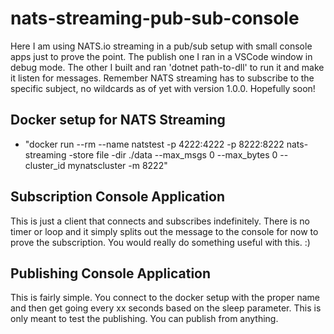 # nats-streaming-pub-sub-console
Here I am using NATS.io streaming in a pub/sub setup with small console apps just to prove the point. The publish one I ran in a VSCode window in debug mode. The other I built and ran 'dotnet path-to-dll' to run it and make it listen for messages. Remember NATS streaming has to subscribe to the specific subject, no wildcards as of yet with version 1.0.0. Hopefully soon!

## Docker setup for NATS Streaming
- "docker run --rm --name natstest -p 4222:4222 -p 8222:8222 nats-streaming -store file -dir ./data --max_msgs 0 --max_bytes 0 --cluster_id mynatscluster -m 8222"

## Subscription Console Application

This is just a client that connects and subscribes indefinitely. There is no timer or loop and it simply splits out the message to the console for now to prove the subscription. You would really do something useful with this. :) 

## Publishing Console Application

This is fairly simple. You connect to the docker setup with the proper name and then get going every xx seconds based on the sleep parameter. This is only meant to test the publishing. You can publish from anything.